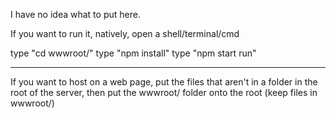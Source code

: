 I have no idea what to put here.

If you want to run it, natively, open a shell/terminal/cmd

type "cd wwwroot/"
type "npm install"
type "npm start run"


________________________________________________________________________

If you want to host on a web page, put the files that aren't in a folder in the root of the server, then put the wwwroot/ folder onto the root (keep files in wwwroot/)
